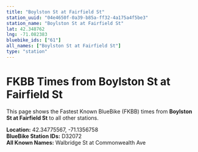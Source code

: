```yaml
---
title: "Boylston St at Fairfield St"
station_uuid: "04e4650f-0a39-b85a-ff32-4a175a4f5be3"
station_name: "Boylston St at Fairfield St"
lat: 42.348762
lng: -71.082383
bluebike_ids: ["61"]
all_names: ["Boylston St at Fairfield St"]
type: "station"
---
```


# FKBB Times from Boylston St at Fairfield St

This page shows the Fastest Known BlueBike (FKBB) times from **Boylston St at Fairfield St** to all other stations.

**Location:** 42.34775567, -71.1356758  
**BlueBike Station IDs:** D32072  
**All Known Names:** Walbridge St at Commonwealth Ave

